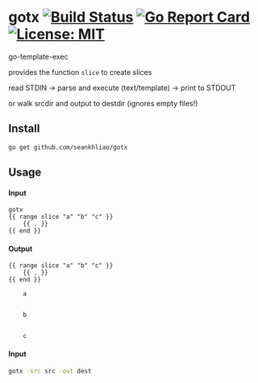 # gotx [![Build Status][1]][2] [![Go Report Card][3]][4] [![License: MIT][5]][6]
[1]: https://img.shields.io/travis/seankhliao/gotx.svg?style=flat-square
[2]: https://travis-ci.org/seankhliao/gotx
[3]: https://goreportcard.com/badge/github.com/seankhliao/gotx?style=flat-square
[4]: https://goreportcard.com/report/github.com/seankhliao/gotx
[5]: https://img.shields.io/badge/License-MIT-blue.svg?longCache=true&style=flat-square
[6]: LICENSE

go-template-exec

provides the function `slice` to create slices

read STDIN -> parse and execute (text/template) -> print to STDOUT

or walk srcdir and output to destdir (ignores empty files!)


## Install
```sh
go get github.com/seankhliao/gotx
```

## Usage
#### Input 
```
gotx
{{ range slice "a" "b" "c" }}
    {{ . }}
{{ end }}
```
#### Output
```
{{ range slice "a" "b" "c" }}
    {{ . }}
{{ end }}

    a


    b


    c

```

#### Input
```sh
gotx -src src -out dest 
```
